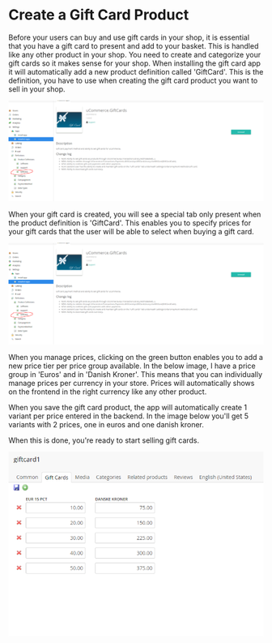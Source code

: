 ﻿# Create a Gift Card Product

Before your users can buy and use gift cards in your shop, it is essential that you have a gift card to present and add to your basket. This is handled like any other product in your shop. You need to create and categorize your gift cards so it makes sense for your shop.
When installing the gift card app it will automatically add a new product definition called 'GiftCard'. This is the definition, you have to use when creating the gift card product you want to sell in your shop.

![image](images/GiftCardDefinition.png)

When your gift card is created, you will see a special tab only present when the product definition is 'GiftCard'. This enables you to specify prices for your gift cards that the user will be able to select when buying a gift card.

![image](images/GiftCardDefinition.png)

When you manage prices, clicking on the green button enables you to add a new price tier per price group available. In the below image, I have a price group in 'Euros' and in 'Danish Kroner'. This means that you can individually manage prices per currency in your store. Prices will automatically shows on the frontend in the right currency like any other product. 

When you save the gift card product, the app will automatically create 1 variant per price entered in the backend. In the image below you'll get 5 variants with 2 prices, one in euros and one danish kroner.

When this is done, you're ready to start selling gift cards.

![image](images/GiftCardPrices.png)